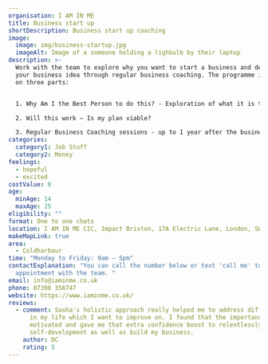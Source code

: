 ```yaml
---
organisation: I AM IN ME
title: Business start up
shortDescription: Business start up coaching
image:
  image: img/business-startup.jpg
  imageAlt: Image of a someone holding a lighbulb by their laptop
description: >-
  Work with the team to explore why you want to start a business and develop
  your business idea through regular business coaching. The programme is made up
  on three parts:


  1. Why Am I the Best Person to do this? - Exploration of what it is to run your own business

  2. Will this work – Is my plan viable?

  3. Regular Business Coaching sessions - up to 1 year after the business is set up.
categories:
  category1: Job Stuff
  category2: Money
feelings:
  - hopeful
  - excited
costValue: 0
age:
  minAge: 14
  maxAge: 25
eligibility: ""
format: One to one chats
location: I AM IN ME CIC, Impact Brixton, 17A Electric Lane, London, SW9 8LA
makeMapLink: true
area:
  - Coldharbour
time: "Monday to Friday: 9am – 5pm"
contactExplanation: "You can call the number below or text 'call me' to book an
  appointment with the team. "
email: info@iaminme.co.uk
phone: 07398 356747
website: https://www.iaminme.co.uk/
reviews:
  - comment: Sasha's holistic approach really helped me to address different areas
      in my life which I want to improve on. I found that the importance of this
      motivated and gave me that extra confidence boost to relentlessly work on
      self-development as well as build my business.
    author: DC
    rating: 5
---
```

